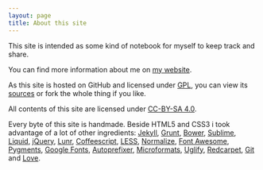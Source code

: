 ```yaml
---
layout: page
title: About this site
---
```

This site is intended as some kind of notebook for myself to keep track and share.

You can find more information about me on [my website](http://simonlepel.de).

As this site is hosted on GitHub and licensed under [GPL](https://www.gnu.org/licenses/gpl.txt),
you can view its [sources](https://github.com/simbo/simbo.github.io) or fork the whole thing if you like.

All contents of this site are licensed under [CC-BY-SA 4.0](http://creativecommons.org/licenses/by-sa/4.0/).

Every byte of this site is handmade. Beside HTML5 and CSS3 i took advantage of a lot of other ingredients: 
[Jekyll](http://jekyllrb.com/), [Grunt](http://gruntjs.com/), [Bower](http://bower.io/),
[Sublime](http://www.sublimetext.com/), [Liquid](http://liquidmarkup.org/), [jQuery](http://jquery.com/),
[Lunr](http://lunrjs.com/), [Coffeescript](http://coffeescript.org/), [LESS](http://lesscss.org/),
[Normalize](http://necolas.github.io/normalize.css/), [Font Awesome](http://fortawesome.github.io/Font-Awesome/),
[Pygments](http://pygments.org/), [Google Fonts](https://www.google.com/fonts), [Autoprefixer](https://github.com/ai/autoprefixer),
[Microformats](http://microformats.org/), [Uglify](https://github.com/mishoo/UglifyJS), [Redcarpet](https://github.com/vmg/redcarpet),
[Git](http://git-scm.com/) and [Love](http://en.wikipedia.org/wiki/Love).